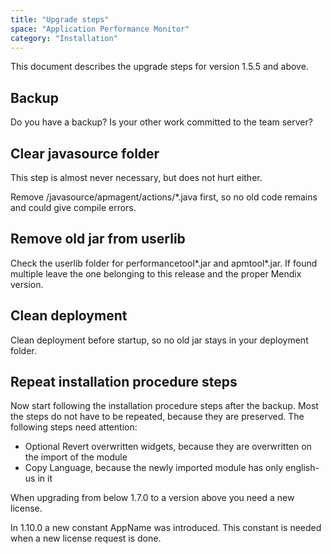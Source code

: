 ```yaml
---
title: "Upgrade steps"
space: "Application Performance Monitor"
category: "Installation"
---
```

This document describes the upgrade steps for version 1.5.5 and above.

## Backup

Do you have a backup? Is your other work committed to the team server?

## Clear javasource folder

This step is almost never necessary, but does not hurt either.

Remove <project-folder>/javasource/apmagent/actions/*.java first, so no old code remains and could give compile errors.

## Remove old jar from userlib

Check the userlib folder for performancetool*.jar and apmtool*.jar. If found multiple leave the one belonging to this release and the proper Mendix version.

## Clean deployment

Clean deployment before startup, so no old jar stays in your deployment folder.

## Repeat installation procedure steps

Now start following the installation procedure steps after the backup. Most the steps do not have to be repeated, because they are preserved. The following steps need attention:

*   Optional Revert overwritten widgets, because they are overwritten on the import of the module
*   Copy Language, because the newly imported module has only english-us in it

When upgrading from below 1.7.0 to a version above you need a new license.

In 1.10.0 a new constant AppName was introduced. This constant is needed when a new
license request is done.